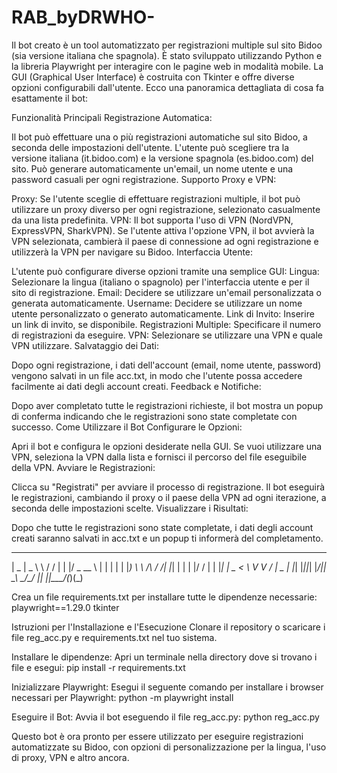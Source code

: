 # RAB_byDRWHO-
Il bot creato è un tool automatizzato per registrazioni multiple sul sito Bidoo (sia versione italiana che spagnola).
È stato sviluppato utilizzando Python e la libreria Playwright per interagire con le pagine web in modalità mobile. La GUI (Graphical User Interface) è costruita con Tkinter e offre diverse opzioni configurabili dall'utente. Ecco una panoramica dettagliata di cosa fa esattamente il bot:

Funzionalità Principali
Registrazione Automatica:

Il bot può effettuare una o più registrazioni automatiche sul sito Bidoo, a seconda delle impostazioni dell'utente.
L'utente può scegliere tra la versione italiana (it.bidoo.com) e la versione spagnola (es.bidoo.com) del sito.
Può generare automaticamente un'email, un nome utente e una password casuali per ogni registrazione.
Supporto Proxy e VPN:

Proxy: Se l'utente sceglie di effettuare registrazioni multiple, il bot può utilizzare un proxy diverso per ogni registrazione, selezionato casualmente da una lista predefinita.
VPN: Il bot supporta l'uso di VPN (NordVPN, ExpressVPN, SharkVPN). Se l'utente attiva l'opzione VPN, il bot avvierà la VPN selezionata, cambierà il paese di connessione ad ogni registrazione e utilizzerà la VPN per navigare su Bidoo.
Interfaccia Utente:

L'utente può configurare diverse opzioni tramite una semplice GUI:
Lingua: Selezionare la lingua (italiano o spagnolo) per l'interfaccia utente e per il sito di registrazione.
Email: Decidere se utilizzare un'email personalizzata o generata automaticamente.
Username: Decidere se utilizzare un nome utente personalizzato o generato automaticamente.
Link di Invito: Inserire un link di invito, se disponibile.
Registrazioni Multiple: Specificare il numero di registrazioni da eseguire.
VPN: Selezionare se utilizzare una VPN e quale VPN utilizzare.
Salvataggio dei Dati:

Dopo ogni registrazione, i dati dell'account (email, nome utente, password) vengono salvati in un file acc.txt, in modo che l'utente possa accedere facilmente ai dati degli account creati.
Feedback e Notifiche:

Dopo aver completato tutte le registrazioni richieste, il bot mostra un popup di conferma indicando che le registrazioni sono state completate con successo.
Come Utilizzare il Bot
Configurare le Opzioni:

Apri il bot e configura le opzioni desiderate nella GUI.
Se vuoi utilizzare una VPN, seleziona la VPN dalla lista e fornisci il percorso del file eseguibile della VPN.
Avviare le Registrazioni:

Clicca su "Registrati" per avviare il processo di registrazione. Il bot eseguirà le registrazioni, cambiando il proxy o il paese della VPN ad ogni iterazione, a seconda delle impostazioni scelte.
Visualizzare i Risultati:

Dopo che tutte le registrazioni sono state completate, i dati degli account creati saranno salvati in acc.txt e un popup ti informerà del completamento.



 ____  ______        ___   _  ___ ___ _ 
|  _ \|  _ \ \      / / | | |/ _ \__ \ |
| | | | |_) \ \ /\ / /| |_| | | | |/ / |
| |_| |  _ < \ V  V / |  _  | |_| |_||_|
|____/|_| \_\ \_/\_/  |_| |_|\___/(_)(_)




                                        
Crea un file requirements.txt per installare tutte le dipendenze necessarie:
playwright==1.29.0
tkinter

Istruzioni per l'Installazione e l'Esecuzione
Clonare il repository o scaricare i file reg_acc.py e requirements.txt nel tuo sistema.

Installare le dipendenze: Apri un terminale nella directory dove si trovano i file e esegui:
pip install -r requirements.txt

Inizializzare Playwright: Esegui il seguente comando per installare i browser necessari per Playwright:
python -m playwright install

Eseguire il Bot: Avvia il bot eseguendo il file reg_acc.py:
python reg_acc.py

Questo bot è ora pronto per essere utilizzato per eseguire registrazioni automatizzate su Bidoo, con opzioni di personalizzazione per la lingua, l'uso di proxy, VPN e altro ancora.
